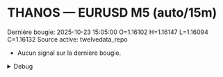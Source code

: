 # THANOS — EURUSD M5 (auto/15m)
Dernière bougie: 2025-10-23 15:05:00  O=1.16102  H=1.16147  L=1.16094  C=1.16132
Source active: twelvedata_repo

- Aucun signal sur la dernière bougie.

<details><summary>Debug</summary>

- TD_API_KEY manquant.

</details>